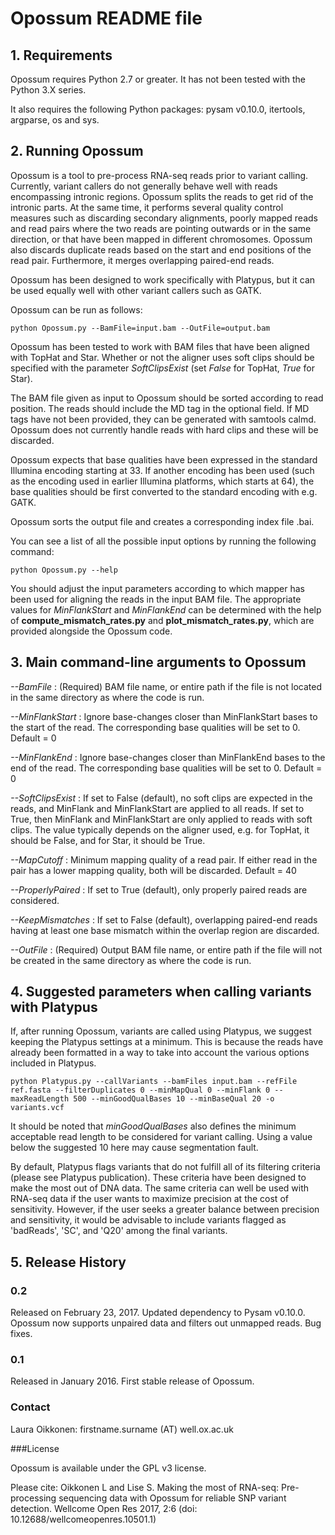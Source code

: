 # Opossum README file


## 1. Requirements


Opossum requires Python 2.7 or greater. It has not been tested with the Python 3.X series.

It also requires the following Python packages: pysam v0.10.0, itertools, argparse, os and sys. 



## 2. Running Opossum


Opossum is a tool to pre-process RNA-seq reads prior to variant calling. Currently, variant callers do not generally behave well with reads encompassing intronic regions. Opossum splits the reads to get rid of the intronic parts. At the same time, it performs several quality control measures such as discarding secondary alignments, poorly mapped reads and read pairs where the two reads are pointing outwards or in the same direction, or that have been mapped in different chromosomes. Opossum also discards duplicate reads based on the start and end positions of the read pair. Furthermore, it merges overlapping paired-end reads.

Opossum has been designed to work specifically with Platypus, but it can be used equally well with other variant callers such as GATK.


Opossum can be run as follows:

    python Opossum.py --BamFile=input.bam --OutFile=output.bam

Opossum has been tested to work with BAM files that have been aligned with TopHat and Star. Whether or not the aligner uses soft clips should be specified with the parameter *SoftClipsExist* (set *False* for TopHat, *True* for Star).

The BAM file given as input to Opossum should be sorted according to read position. The reads should include the MD tag in the optional field. If MD tags have not been provided, they can be generated with samtools calmd. Opossum does not currently handle reads with hard clips and these will be discarded.

Opossum expects that base qualities have been expressed in the standard Illumina encoding starting at 33. If another encoding has been used (such as the encoding used in earlier Illumina platforms, which starts at 64), the base qualities should be first converted to the standard encoding with e.g. GATK.

Opossum sorts the output file and creates a corresponding index file .bai.


You can see a list of all the possible input options by running the following command:

    python Opossum.py --help

You should adjust the input parameters according to which mapper has been used for aligning the reads in the input BAM file. The appropriate values for *MinFlankStart* and *MinFlankEnd* can be determined with the help of **compute_mismatch_rates.py** and **plot_mismatch_rates.py**, which are provided alongside the Opossum code.



## 3. Main command-line arguments to Opossum


*--BamFile* : (Required) BAM file name, or entire path if the file is not located in the same directory as where the code is run.

*--MinFlankStart* : Ignore base-changes closer than MinFlankStart bases to the start of the read. The corresponding base qualities will be set to 0. Default = 0

*--MinFlankEnd* : Ignore base-changes closer than MinFlankEnd bases to the end of the read. The corresponding base qualities will be set to 0. Default = 0

*--SoftClipsExist* : If set to False (default), no soft clips are expected in the reads, and MinFlank and MinFlankStart are applied to all reads. If set to True, then MinFlank and MinFlankStart are only applied to reads with soft clips. The value typically depends on the aligner used, e.g. for TopHat, it should be False, and for Star, it should be True.

*--MapCutoff* : Minimum mapping quality of a read pair. If either read in the pair has a lower mapping quality, both will be discarded. Default = 40

*--ProperlyPaired* : If set to True (default), only properly paired reads are considered.

*--KeepMismatches* : If set to False (default), overlapping paired-end reads having at least one base mismatch within the overlap region are discarded.

*--OutFile* : (Required) Output BAM file name, or entire path if the file will not be created in the same directory as where the code is run.



## 4. Suggested parameters when calling variants with Platypus


If, after running Opossum, variants are called using Platypus, we suggest keeping the Platypus settings at a minimum. This is because the reads have already been formatted in a way to take into account the various options included in Platypus.

    python Platypus.py --callVariants --bamFiles input.bam --refFile ref.fasta --filterDuplicates 0 --minMapQual 0 --minFlank 0 --maxReadLength 500 --minGoodQualBases 10 --minBaseQual 20 -o variants.vcf

It should be noted that *minGoodQualBases* also defines the minimum acceptable read length to be considered for variant calling. Using a value below the suggested 10 here may cause segmentation fault.

By default, Platypus flags variants that do not fulfill all of its filtering criteria (please see Platypus publication). These criteria have been designed to make the most out of DNA data. The same criteria can well be used with RNA-seq data if the user wants to maximize precision at the cost of sensitivity. However, if the user seeks a greater balance between precision and sensitivity, it would be advisable to include variants flagged as 'badReads', 'SC', and 'Q20' among the final variants.


## 5. Release History


### 0.2

Released on February 23, 2017. Updated dependency to Pysam v0.10.0. Opossum now supports unpaired data and filters out unmapped reads. Bug fixes.

### 0.1


Released in January 2016. First stable release of Opossum.



### Contact

Laura Oikkonen: firstname.surname (AT) well.ox.ac.uk


###License

Opossum is available under the GPL v3 license.


Please cite: Oikkonen L and Lise S. Making the most of RNA-seq: Pre-processing sequencing data with Opossum for reliable SNP variant detection. Wellcome Open Res 2017, 2:6 (doi: 10.12688/wellcomeopenres.10501.1) 